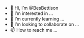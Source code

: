 - 👋 Hi, I’m @BesBettison
- 👀 I’m interested in ...
- 🌱 I’m currently learning ...
- 💞️ I’m looking to collaborate on ...
- 📫 How to reach me ...

<!---
BesBettison/BesBettison is a ✨ special ✨ repository because its `README.md` (this file) appears on your GitHub profile.
You can click the Preview link to take a look at your changes.
--->
